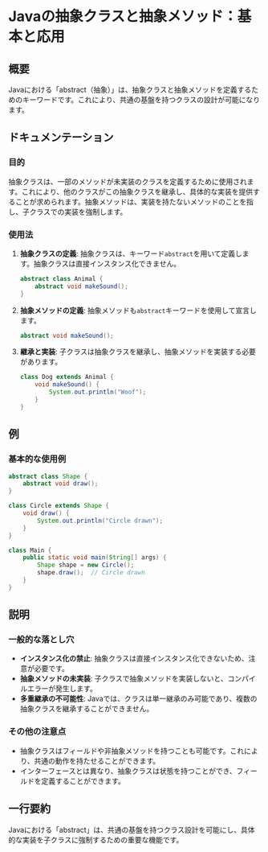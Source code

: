 <!--
Meta Description: # Javaの抽象クラスと抽象メソッド：基本と応用 ## 概要 Javaにおける「abstract（抽象）」は、抽象クラスと抽象メソッドを定義するためのキーワードです。これにより、共通の基盤を持つクラスの設計が可能になります。 ## ドキュメンテーション ### 目的 抽象クラスは、一部のメソッドが...
Meta Keywords: abstract, void, class, shape, java
-->

# Javaの抽象クラスと抽象メソッド：基本と応用

## 概要
Javaにおける「abstract（抽象）」は、抽象クラスと抽象メソッドを定義するためのキーワードです。これにより、共通の基盤を持つクラスの設計が可能になります。

## ドキュメンテーション
### 目的
抽象クラスは、一部のメソッドが未実装のクラスを定義するために使用されます。これにより、他のクラスがこの抽象クラスを継承し、具体的な実装を提供することが求められます。抽象メソッドは、実装を持たないメソッドのことを指し、子クラスでの実装を強制します。

### 使用法
1. **抽象クラスの定義**:
   抽象クラスは、キーワード`abstract`を用いて定義します。抽象クラスは直接インスタンス化できません。

   ```java
   abstract class Animal {
       abstract void makeSound();
   }
   ```

2. **抽象メソッドの定義**:
   抽象メソッドも`abstract`キーワードを使用して宣言します。

   ```java
   abstract void makeSound();
   ```

3. **継承と実装**:
   子クラスは抽象クラスを継承し、抽象メソッドを実装する必要があります。

   ```java
   class Dog extends Animal {
       void makeSound() {
           System.out.println("Woof");
       }
   }
   ```

## 例
### 基本的な使用例

```java
abstract class Shape {
    abstract void draw();
}

class Circle extends Shape {
    void draw() {
        System.out.println("Circle drawn");
    }
}

class Main {
    public static void main(String[] args) {
        Shape shape = new Circle();
        shape.draw();  // Circle drawn
    }
}
```

## 説明
### 一般的な落とし穴
- **インスタンス化の禁止**: 抽象クラスは直接インスタンス化できないため、注意が必要です。
- **抽象メソッドの未実装**: 子クラスで抽象メソッドを実装しないと、コンパイルエラーが発生します。
- **多重継承の不可能性**: Javaでは、クラスは単一継承のみ可能であり、複数の抽象クラスを継承することができません。

### その他の注意点
- 抽象クラスはフィールドや非抽象メソッドを持つことも可能です。これにより、共通の動作を持たせることができます。
- インターフェースとは異なり、抽象クラスは状態を持つことができ、フィールドを定義することができます。

## 一行要約
Javaにおける「abstract」は、共通の基盤を持つクラス設計を可能にし、具体的な実装を子クラスに強制するための重要な機能です。